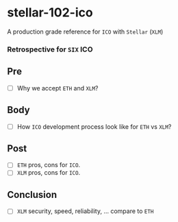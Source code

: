 # stellar-102-ico
A production grade reference for `ICO` with `Stellar` (`XLM`)

### Retrospective for `SIX` ICO
## Pre
- [ ] Why we accept `ETH` and `XLM`?

## Body
- [ ] How `ICO` development process look like for `ETH` vs `XLM`?

## Post
- [ ] `ETH` pros, cons for `ICO`.
- [ ] `XLM` pros, cons for `ICO`.

## Conclusion
- [ ] `XLM` security, speed, reliability, ... compare to `ETH`
